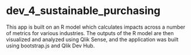 # dev_4_sustainable_purchasing

This app is built on an R model which calculates impacts across a number of metrics for various industries.  The outputs of the R model are then visualized and analyzed using Qlik Sense, and the application was built using bootstrap.js and Qlik Dev Hub.

